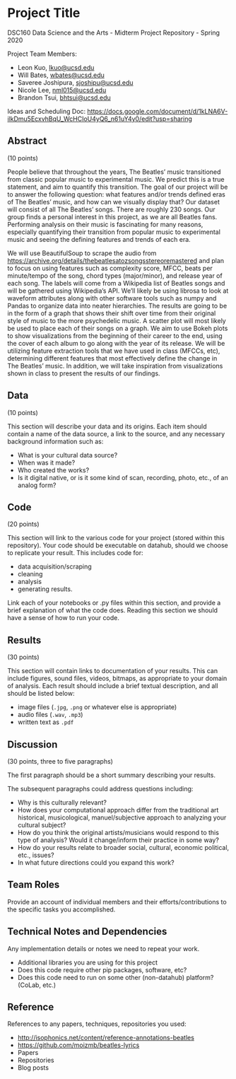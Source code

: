 # Project Title

DSC160 Data Science and the Arts - Midterm Project Repository - Spring 2020

Project Team Members: 
- Leon Kuo, lkuo@ucsd.edu
- Will Bates, wbates@ucsd.edu
- Saveree Joshipura, sjoshipu@ucsd.edu
- Nicole Lee, nml015@ucsd.edu
- Brandon Tsui, bhtsui@ucsd.edu

Ideas and Scheduling Doc: https://docs.google.com/document/d/1kLNA6V-ilkDmu5EcxvhBqU_WcHCIoU4yQ6_n61uY4y0/edit?usp=sharing

## Abstract

(10 points) 

People believe that throughout the years, The Beatles’ music transitioned from classic popular music to experimental music. We predict this is a true statement, and aim to quantify this transition. The goal of our project will be to answer the following question: what features and/or trends defined eras of The Beatles’ music, and how can we visually display that? Our dataset will consist of all The Beatles’ songs. There are roughly 230 songs. Our group finds a personal interest in this project, as we are all Beatles fans. Performing analysis on their music is fascinating for many reasons, especially quantifying their transition from popular music to experimental music and seeing the defining features and trends of each era.

We will use BeautifulSoup to scrape the audio from https://archive.org/details/thebeatlesatozsongsstereoremastered and plan to focus on using features such as complexity score, MFCC, beats per minute/tempo of the song, chord types (major/minor), and release year of each song. The labels will come from a Wikipedia list of Beatles songs and will be gathered using Wikipedia’s API. We’ll likely be using librosa to look at waveform attributes along with other software tools such as numpy and Pandas to organize data into neater hierarchies. The results are going to be in the form of a graph that shows their shift over time from their original style of music to the more psychedelic music. A scatter plot will most likely be used to place each of their songs on a graph. We aim to use Bokeh plots to show visualizations from the beginning of their career to the end, using the cover of each album to go along with the year of its release. We will be utilizing feature extraction tools that we have used in class (MFCCs, etc), determining different features that most effectively define the change in The Beatles’ music. In addition, we will take inspiration from visualizations shown in class to present the results of our findings.

## Data

(10 points) 

This section will describe your data and its origins. Each item should contain a name of the data source, a link to the source, and any necessary background information such as:
- What is your cultural data source? 
- When was it made? 
- Who created the works? 
- Is it digital native, or is it some kind of scan, recording, photo, etc., of an analog form? 

## Code

(20 points)

This section will link to the various code for your project (stored within this repository). Your code should be executable on datahub, should we choose to replicate your result. This includes code for: 

- data acquisition/scraping
- cleaning
- analysis
- generating results. 

Link each of your notebooks or .py files within this section, and provide a brief explanation of what the code does. Reading this section we should have a sense of how to run your code.

## Results

(30 points) 

This section will contain links to documentation of your results. This can include figures, sound files, videos, bitmaps, as appropriate to your domain of analysis. Each result should include a brief textual description, and all should be listed below: 

- image files (`.jpg`, `.png` or whatever else is appropriate)
- audio files (`.wav`, `.mp3`)
- written text as `.pdf`

## Discussion

(30 points, three to five paragraphs)

The first paragraph should be a short summary describing your results.

The subsequent paragraphs could address questions including:
- Why is this culturally relevant?
- How does your computational approach differ from the traditional art historical, musicological, manuel/subjective approach to analyzing your cultural subject? 
- How do you think the original artists/musicians would respond to this type of analysis? Would it change/inform their practice in some way?
- How do your results relate to broader social, cultural, economic political, etc., issues? 
- In what future directions could you expand this work?

## Team Roles

Provide an account of individual members and their efforts/contributions to the specific tasks you accomplished.

## Technical Notes and Dependencies

Any implementation details or notes we need to repeat your work. 
- Additional libraries you are using for this project
- Does this code require other pip packages, software, etc?
- Does this code need to run on some other (non-datahub) platform? (CoLab, etc.)

## Reference

References to any papers, techniques, repositories you used:

- http://isophonics.net/content/reference-annotations-beatles
- https://github.com/moizmb/beatles-lyrics
- Papers
- Repositories
- Blog posts
